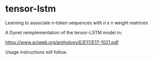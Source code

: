 # tensor-lstm
Learning to associate n-token sequences with n x n weight matrices

A Dynet reimplementation of the tensor-LSTM model in:

  https://www.aclweb.org/anthology/E/E17/E17-1021.pdf
  
Usage instructions will follow.
